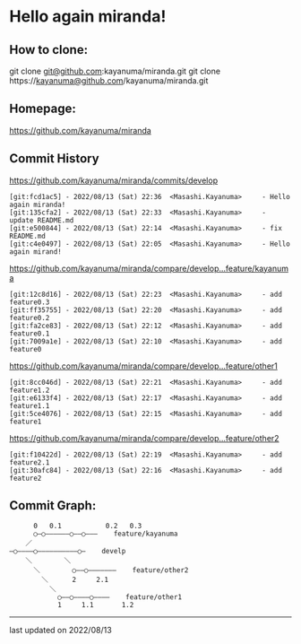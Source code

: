 # Hello again miranda!

## How to clone:
git clone git@github.com:kayanuma/miranda.git
git clone https://kayanuma@github.com/kayanuma/miranda.git

## Homepage:
https://github.com/kayanuma/miranda

## Commit History
https://github.com/kayanuma/miranda/commits/develop
```
[git:fcd1ac5] - 2022/08/13 (Sat) 22:36  <Masashi.Kayanuma>     - Hello again miranda!
[git:135cfa2] - 2022/08/13 (Sat) 22:33  <Masashi.Kayanuma>     - update README.md
[git:e500844] - 2022/08/13 (Sat) 22:14  <Masashi.Kayanuma>     - fix README.md
[git:c4e0497] - 2022/08/13 (Sat) 22:05  <Masashi.Kayanuma>     - Hello again mirand!
```

https://github.com/kayanuma/miranda/compare/develop...feature/kayanuma
```
[git:12c8d16] - 2022/08/13 (Sat) 22:23  <Masashi.Kayanuma>     - add feature0.3
[git:ff35755] - 2022/08/13 (Sat) 22:20  <Masashi.Kayanuma>     - add feature0.2
[git:fa2ce83] - 2022/08/13 (Sat) 22:12  <Masashi.Kayanuma>     - add feature0.1
[git:7009a1e] - 2022/08/13 (Sat) 22:10  <Masashi.Kayanuma>     - add feature0
```

https://github.com/kayanuma/miranda/compare/develop...feature/other1
```
[git:8cc046d] - 2022/08/13 (Sat) 22:21  <Masashi.Kayanuma>     - add feature1.2
[git:e6133f4] - 2022/08/13 (Sat) 22:17  <Masashi.Kayanuma>     - add feature1.1
[git:5ce4076] - 2022/08/13 (Sat) 22:15  <Masashi.Kayanuma>     - add feature1
```

https://github.com/kayanuma/miranda/compare/develop...feature/other2
```
[git:f10422d] - 2022/08/13 (Sat) 22:19  <Masashi.Kayanuma>     - add feature2.1
[git:30afc84] - 2022/08/13 (Sat) 22:16  <Masashi.Kayanuma>     - add feature2
```

## Commit Graph:
```
      0   0.1           0.2   0.3
      ○―○――――――○――○―――    feature/kayanuma
    ／
―○――――○――――――――――○―    develp
    ＼        ＼
      ＼        ○――○―――――――    feature/other2
        ＼      2     2.1
          ＼
            ○――○――――○――――    feature/other1
            1     1.1       1.2
```

---
last updated on 2022/08/13


